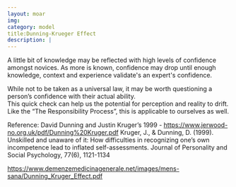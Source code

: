 ```yaml
---
layout: moar
img:
category: model
title:Dunning-Krueger Effect
description: |
---
```

A little bit of knowledge may be reflected with high levels of confidence amongst novices.
As more is known, confidence may drop until enough knowledge, context and experience validate's an expert's confidence.

While not to be taken as a universal law, it may be worth questioning a person’s confidence with their actual ability.  
This quick check can help us the potential for perception and reality to drift.  
Like the “The Responsibility Process”, this is applicable to ourselves as well.


Reference:
David Dunning and Justin Kruger’s 1999 - 
https://www.jerwood-no.org.uk/pdf/Dunning%20Kruger.pdf
Kruger, J., & Dunning, D. (1999). Unskilled and unaware of it: How difficulties in recognizing one’s own incompetence lead to inflated self-assessments. Journal of Personality and Social Psychology, 77(6), 1121-1134

https://www.demenzemedicinagenerale.net/images/mens-sana/Dunning_Kruger_Effect.pdf